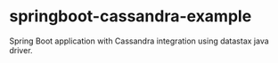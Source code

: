 # springboot-cassandra-example

Spring Boot application with Cassandra integration using datastax java driver.
